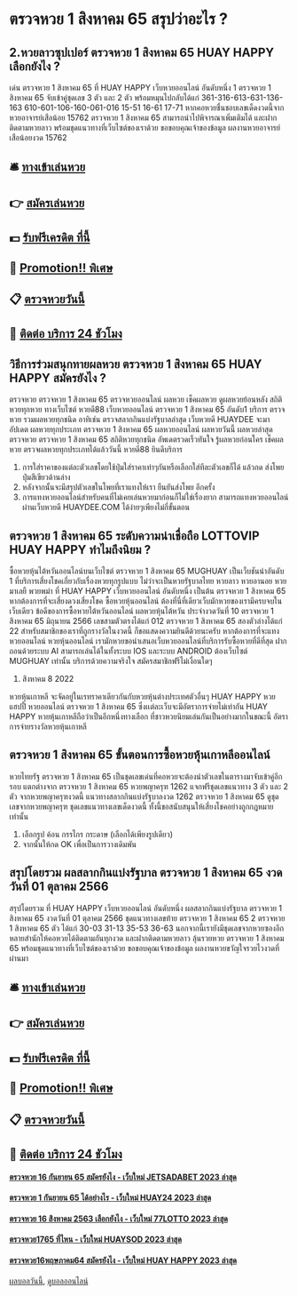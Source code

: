 # ตรวจหวย 1 สิงหาคม 65 สรุปว่าอะไร ?
## 2.หวยลาวซุปเปอร์ ตรวจหวย 1 สิงหาคม 65 HUAY HAPPY เลือกยังไง ?
เด่น ตรวจหวย 1 สิงหาคม 65 ที่ HUAY HAPPY เว็บหวยออนไลน์ อันดับหนึ่ง 1 ตรวจหวย 1 สิงหาคม 65 จับเข้าคู่ชุดเลข 3 ตัว และ 2 ตัว พร้อมหมุนไปกลับได้แก่
361-316-613-631-136-163
610-601-106-160-061-016
15-51
16-61
17-71
หากคอหวยชื่นชอบเลขเด็ดงวดนี้จากหวยอาจารย์เสือน้อย 15762 ตรวจหวย 1 สิงหาคม 65 สามารถนำไปพิจารณาเพิ่มเติมได้ และฝากติดตามหวยลาว พร้อมชุดแนวทางที่เว็บไซต์ของเราด้วย
ขอขอบคุณเจ้าของข้อมูล
ผลงานหวยอาจารย์เสือน้อยงวด 15762


## 🛎 [ทางเข้าเล่นหวย](https://bit.ly/3BG5bNw)
## 👉 [สมัครเล่นหวย](https://bit.ly/3BG5bNw)
## 💵 [รับฟรีเครดิต ที่นี้](https://bit.ly/3C3mvgS)
## 👑 [Promotion!! พิเศษ](https://bit.ly/3C3mvgS)
## 📋 [ตรวจหวยวันนี้](https://bit.ly/3C3mvgS)
## 📱 [ติดต่อ บริการ 24 ชัวโมง](https://bit.ly/3C3mvgS)

## วิธีการร่วมสนุกทายผลหวย ตรวจหวย 1 สิงหาคม 65 HUAY HAPPY สมัครยังไง ?
ตรวจหวย ตรวจหวย 1 สิงหาคม 65 ตรวจหวยออนไลน์ ผลหวย เช็คผลหวย ดูผลหวยย้อนหลัง สถิติหวยทุกหวย ทางเว็บไซต์ หวยดี88 เว็บหวยออนไลน์ ตรวจหวย 1 สิงหาคม 65 อันดับ1 บริการ ตรวจหวย รวมผลหวยทุกชนิด อาทิเช่น ตรวจสลากกินแบ่งรัฐบาลล่าสุด
เว็บหวยดี HUAYDEE จะมาอัปเดต ผลหวยทุกประเภท ตรวจหวย 1 สิงหาคม 65 ผลหวยออนไลน์ ผลหวยวันนี้ ผลหวยล่าสุด ตรวจหวย ตรวจหวย 1 สิงหาคม 65 สถิติหวยทุกชนิด อัพเดตรวดเร็วทันใจ รู้ผลหวยก่อนใคร เช็คผลหวย ตรวจผลหวยทุกประเภทได้แล้ววันนี้ หวยดี88 ยินดีบริการ
1. การใส่ราคาของแต่ละตัวเลขโดยใช้ปุ่มใส่ราคาเท่าๆกันหรือเลือกใส่ทีละตัวเลขก็ได้ แล้วกด ส่งโพย ปุ่มสีเขียวด้านล่าง
2. หลังจากนั้นจะมีสรุปตัวเลขในโพยที่เราแทงให้เรา ยืนยันส่งโพย อีกครั้ง
3. การแทงหวยออนไลน์สำหรับคนที่ไม่เคยเล่นหวยมาก่อนก็ไม่ใช่เรื่องยาก สามารถแทงหวยออนไลน์ผ่านเว็บหวยดี HUAYDEE.COM ได้ง่ายๆเพียงไม่กี่ขั้นตอน

## ตรวจหวย 1 สิงหาคม 65 ระดับความน่าเชื่อถือ LOTTOVIP HUAY HAPPY ทำไมถึงนิยม ?
ซื้อหวยหุ้นไต้หวันออนไลน์บนเว็บไซต์ ตรวจหวย 1 สิงหาคม 65 MUGHUAY เป็นเว็บชันนำอันดับ 1 ที่บริการเสี่ยงโชคเกี่ยวกับเรื่องหวยทุกรูปแบบ ไม่ว่าจะเป็นหวยรัฐบาลไทย หวยลาว หวยอานอย หวยมาเลยื พวยพม่า ที่ HUAY HAPPY เว็บหวยออนไลน์ อันดับหนึ่ง เป็นต้น ตรวจหวย 1 สิงหาคม 65 หากต้องการที่จะเสี่ยงดวงเสี่ยงโชค ซื้อหวยหุ้นออนไลน์ ต้องที่นี่ที่เดียวเว็บมักหวยของเรามีครบจบในเว็บเดียว
ข้อดีของการซื้อหวยไต้หวันออนไลน์
ผลหวยหุ้นไต้หวัน ประจำงวดวันที่ 10 ตรวจหวย 1 สิงหาคม 65 มิถุนายน 2566 เลขสามตัวตรงได้แก่ 012 ตรวจหวย 1 สิงหาคม 65 สองตัวล่างได้แก่ 22 สำหรับสมาชิกของเราที่ถูกรางวัลในงวดนี้ ก็ขอแสดงความยินดีด้วยนะครับ หากต้องการที่จะแทงหวยออนไลน์ หวยหุ้นออนไลน์ เรามักหวยขอนำเสนอเว็บหวยออนไลน์ที่บริการรับซื้อหวยที่ดีที่สุด ฝาก ถอนด้วยระบบ AI สามารถเล่นได้ในทั้งระบบ IOS และระบบ ANDROID ต้องเว็บไซต์ MUGHUAY เท่านั้น บริการด้วยความจริงใจ สมัครสมาชิกฟรีไม่เงื่อนใดๆ
1. สิงหาคม 8 2022

หวยหุ้นเกาหลี จะจัดอยู่ในเรทราคาเดียวกันกับหวยหุ้นต่างประเทศตัวอื่นๆ HUAY HAPPY หวยแฮปปี้ หวยออนไลน์ ตรวจหวย 1 สิงหาคม 65 ซึ่งเเต่ละเว็บจะมีอัตราการจ่ายไม่เท่ากัน HUAY HAPPY หวยหุ้นเกาหลีถือว่าเป็นอีกหนึ่งทางเลือก ที่ชาวหวยนิยมเล่นกันเป็นอย่างมากในขณะนี้
อัตราการจ่ายรางวัลหวยหุ้นเกาหลี

## ตรวจหวย 1 สิงหาคม 65 ขั้นตอนการซื้อหวยหุ้นเกาหลีออนไลน์
หวยไทยรัฐ ตรวจหวย 1 สิงหาคม 65 เป็นชุดเลขเด่นที่คอหวยจะต้องนำตัวเลขในตารางมาจับเข้าคู่อีกรอบ แตกต่างจาก ตรวจหวย 1 สิงหาคม 65 หวยพญาครุฑ 1262 แจกฟรีชุดเลขแนวทาง 3 ตัว และ 2 ตัว จากหวยพญาครุฑงวดนี้ แนวทางสลากกินแบ่งรัฐบาลงวด 1262 ตรวจหวย 1 สิงหาคม 65 ดูชุดเลขจากหวยพญาครุฑ ชุดเลขแนวทางเลขเด็ดงวดนี้ ทั้งนี้ขอสนับสนุนให้เสี่ยงโชคอย่างถูกกฎหมายเท่านั้น
1. เลือกรูป ค้อน กรรไกร กระดาษ (เลือกได้เพียงรูปเดียว)
2. จากนั้นให้กด OK เพื่อเป็นการวางเดิมพัน

## สรุปโดยรวม ผลสลากกินแบ่งรัฐบาล ตรวจหวย 1 สิงหาคม 65 งวดวันที่ 01 ตุลาคม 2566
สรุปโดยรวม ที่ HUAY HAPPY เว็บหวยออนไลน์ อันดับหนึ่ง ผลสลากกินแบ่งรัฐบาล ตรวจหวย 1 สิงหาคม 65 งวดวันที่ 01 ตุลาคม 2566 ชุดแนวทางเลขท้าย ตรวจหวย 1 สิงหาคม 65 2 ตรวจหวย 1 สิงหาคม 65 ตัว ได้แก่
30-03
31-13
35-53
36-63
นอกจากนี้เรายังมีชุดเลขจากหวยซองอีกหลายสำนักให้คอหวยได้ติดตามกันทุกงวด และฝากติดตามหวยลาว ลุ้นรวยหวย ตรวจหวย 1 สิงหาคม 65 พร้อมชุดแนวทางที่เว็บไซต์ของเราด้วย
ขอขอบคุณเจ้าของข้อมูล
ผลงานหวยขวัญใจรวยไวงวดที่ผ่านมา


## 🛎 [ทางเข้าเล่นหวย](https://bit.ly/3BG5bNw)
## 👉 [สมัครเล่นหวย](https://bit.ly/3BG5bNw)
## 💵 [รับฟรีเครดิต ที่นี้](https://bit.ly/3C3mvgS)
## 👑 [Promotion!! พิเศษ](https://bit.ly/3C3mvgS)
## 📋 [ตรวจหวยวันนี้](https://bit.ly/3C3mvgS)
## 📱 [ติดต่อ บริการ 24 ชัวโมง](https://bit.ly/3C3mvgS)

#### [ตรวจหวย 16 กันยายน 65 สมัครยังไง - เว็บใหม่ JETSADABET 2023 ล่าสุด](https://atom.io/themes/ตรวจหวย%2016%20กันยายน%2065%20สมัครยังไง%20-%20เว็บใหม่%20jetsadabet%202023%20ล่าสุด)
#### [ตรวจหวย 1 กันยายน 65 ได้อย่างไร - เว็บใหม่ HUAY24 2023 ล่าสุด](https://atom.io/themes/ตรวจหวย%201%20กันยายน%2065%20ได้อย่างไร%20-%20เว็บใหม่%20huay24%202023%20ล่าสุด)
#### [ตรวจหวย 16 สิงหาคม 2563 เลือกยังไง - เว็บใหม่ 77LOTTO 2023 ล่าสุด](https://atom.io/themes/ตรวจหวย%2016%20สิงหาคม%202563%20เลือกยังไง%20-%20เว็บใหม่%2077lotto%202023%20ล่าสุด)
#### [ตรวจหวย1765 ที่ไหน - เว็บใหม่ HUAYSOD 2023 ล่าสุด](https://atom.io/themes/ตรวจหวย1765%20ที่ไหน%20-%20เว็บใหม่%20huaysod%202023%20ล่าสุด)
#### [ตรวจหวย16พฤษภาคม64 สมัครยังไง - เว็บใหม่ HUAY HAPPY 2023 ล่าสุด](https://atom.io/themes/ตรวจหวย16พฤษภาคม64%20สมัครยังไง%20-%20เว็บใหม่%20huay%20happy%202023%20ล่าสุด)

[ผลบอลวันนี้](https://siamsport.tv "ผลบอลวันนี้"), [ดูบอลออนไลน์](https://siamsport.tv/ดูบอลสด "ดูบอลออนไลน์")